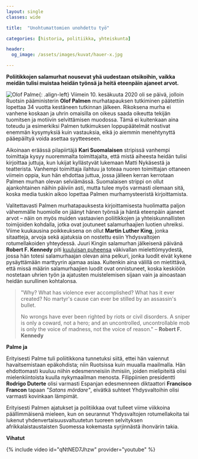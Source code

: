 ```yaml
---
layout: single
classes: wide

title:  "Unohtumattomien unohdettu työ"

categories: [historia, politiikka, yhteiskunta]

header:
  og_image: /assets/images/kuvat/hauer-x.jpg

---
```


**Poliitikkojen salamurhat nousevat yhä uudestaan otsikoihin, vaikka meidän tulisi muistaa heidän työnsä ja heitä eteenpäin ajaneet arvot.**

![Olof Palme](/assets/images/kuvat/unohdetut-1.jpg){: .align-left}
Viimein 10. kesäkuuta 2020 oli se päivä, jolloin Ruotsin pääministerin **Olof Palmen** murhatapauksen tutkiminen päätettiin lopettaa 34 vuotta kestäneen tutkinnan jälkeen. Rikoksena murha ei vanhene koskaan ja uhrin omaisilla on oikeus saada oikeutta tekijän tuomitsen ja motiivin selvittämisen muodossa. Tämä ei kuitenkaan aina toteudu ja esimerkiksi Palmen tutkimuksen loppupäätelmät nostivat enemmän kysymyksiä kuin vastauksia, eikä jo aiemmin menehtynyttä pääepäiltyä voida asettaa syytteeseen.

Aikoinaan eräässä pilapiirtäjä **Kari Suomalaisen** stripissä vanhempi toimittaja kysyy nuoremmalta toimittajalta, että mistä aiheesta heidän tulisi kirjoittaa juttuja, kun lukijat kyllästyvät lukemaan Matti Nykäsestä ja teatterista. Vanhempi toimittaja ilahtuu ja toteaa nuoren toimittajan ottaneen viimein oppia, kun hän ehdottaa juttua, jossa jälleen kerran kerrotaan Palmen murhan olevan selviämässä. Suomalaisen strippi on ollut ajankohtainen näihin päiviin asti, mutta tulee myös varmasti olemaan sitä, koska media tuskin aikoo lopettaa Palmen murhamysteeristä kirjoittamista.

Valitettavasti Palmen murhatapauksesta kirjoittamisesta huolimatta paljon vähemmälle huomiolle on jäänyt hänen työnsä ja häntä eteenpäin ajaneet arvot – näin on myös muiden vastaavien poliitikkojen ja yhteiskunnallisten toimijoiden kohdalla, jotka ovat joutuneet salamurhaajien luotien uhreiksi. Viime kuukausina poikkeuksena on ollut **Martin Luther King**, jonka sitaatteja, arvoja sekä ajatuksia on nostettu esiin Yhdysvaltojen rotumellakoiden yhteydessä. Juuri Kingin salamurhan jälkeisenä päivänä **Robert F. Kennedy** piti [kuuluisan puheensa](https://www.youtube.com/watch?v=Vt7IuKoETEc) väkivallan mielettömyydestä, jossa hän totesi salamurhaajan olevan aina pelkuri, jonka luodit eivät kykene pysäyttämään marttyyrin ajamaa asiaa. Kuitenkin aina välillä on mietittävä, että missä määrin salamurhaajien luodit ovat onnistuneet, koska keskiöön nostetaan uhrien työn ja ajatusten muistelemisen sijaan vain ja ainoastaan heidän surullinen kohtalonsa.

>"Why? What has violence ever accomplished? What has it ever created? No martyr's cause can ever be stilled by an assassin's bullet.
>
>No wrongs have ever been righted by riots or civil disorders. A sniper is only a coward, not a hero; and an uncontrolled, uncontrollable mob is only the voice of madness, not the voice of reason."
>– **Robert F. Kennedy**

**Palme ja**

Erityisesti Palme tuli poliitikkona tunnetuksi siitä, ettei hän vaiennut havaitsemistaan epäkohdista; niin Ruotsissa kuin muualla maailmalla. Hän ehdottomasti kuuluu niihin edesmenneisiin ihmisiin, joiden mielipiteitä olisi mielenkiintoista kuulla nykymaailman menosta. Filippiinien presidentti **Rodrigo Duterte** olisi varmasti Espanjan edesmenneen diktaattori **Francisco Francon** tapaan *"Satans mördare"*, eivätkä suhteet Yhdysvaltoihin olisi varmasti kovinkaan lämpimät.

Erityisesti Palmen ajatukset ja politiikkaa ovat tulleet viime viikkoina päällimmäisenä mieleen, kun on seurannut Yhdysvaltojen rotumellakoita tai lukenut yhdenvertaisuusvaltuutetun tuoreen selvityksen afrikkalaistaustaisten Suomessa kokemasta syrjinnästä ihonvärin takia.

**Vihatut**



{% include video id="qNtNED7Jhzw" provider="youtube" %}
